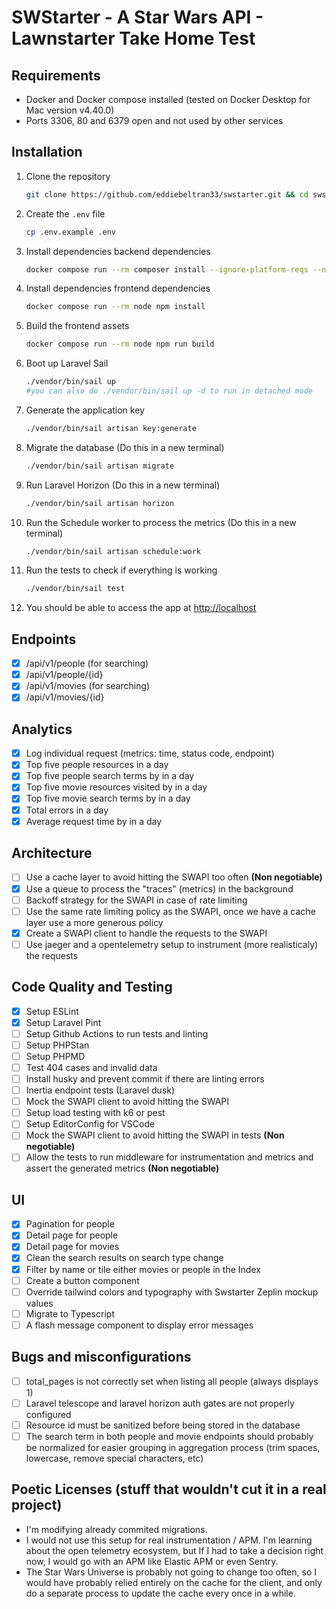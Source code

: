 # SWStarter - A Star Wars API - Lawnstarter Take Home Test

## Requirements

- Docker and Docker compose installed (tested on Docker Desktop for Mac version v4.40.0)
- Ports 3306, 80 and 6379 open and not used by other services

## Installation

1. Clone the repository
    ```bash
    git clone https://github.com/eddiebeltran33/swstarter.git && cd swstarter
    ```
2. Create the `.env` file

    ```bash
    cp .env.example .env
    ```

3. Install dependencies backend dependencies

    ```bash
    docker compose run --rm composer install --ignore-platform-reqs --no-interaction --prefer-dist --no-scripts
    ```

4. Install dependencies frontend dependencies
    ```bash
    docker compose run --rm node npm install
    ```
5. Build the frontend assets
    ```bash
    docker compose run --rm node npm run build
    ```
6. Boot up Laravel Sail
    ```bash
    ./vendor/bin/sail up
    #you can also do ./vendor/bin/sail up -d to run in detached mode
    ```
7. Generate the application key

    ```bash
    ./vendor/bin/sail artisan key:generate
    ```

8. Migrate the database (Do this in a new terminal)
    ```bash
    ./vendor/bin/sail artisan migrate
    ```
9. Run Laravel Horizon (Do this in a new terminal)
    ```bash
    ./vendor/bin/sail artisan horizon
    ```
10. Run the Schedule worker to process the metrics (Do this in a new terminal)
    ```bash
    ./vendor/bin/sail artisan schedule:work
    ```
11. Run the tests to check if everything is working
    ```bash
    ./vendor/bin/sail test
    ```
12. You should be able to access the app at [http://localhost](http://localhost)

## Endpoints

- [x] /api/v1/people (for searching)
- [x] /api/v1/people/{id}
- [x] /api/v1/movies (for searching)
- [x] /api/v1/movies/{id}

## Analytics

- [x] Log individual request (metrics: time, status code, endpoint)
- [x] Top five people resources in a day
- [x] Top five people search terms by in a day
- [x] Top five movie resources visited by in a day
- [x] Top five movie search terms by in a day
- [x] Total errors in a day
- [x] Average request time by in a day

## Architecture

- [ ] Use a cache layer to avoid hitting the SWAPI too often **(Non negotiable)**
- [x] Use a queue to process the "traces" (metrics) in the background
- [ ] Backoff strategy for the SWAPI in case of rate limiting
- [ ] Use the same rate limiting policy as the SWAPI, once we have a cache layer use a more generous policy
- [x] Create a SWAPI client to handle the requests to the SWAPI
- [ ] Use jaeger and a opentelemetry setup to instrument (more realisticaly) the requests

## Code Quality and Testing

- [x] Setup ESLint
- [x] Setup Laravel Pint
- [ ] Setup Github Actions to run tests and linting
- [ ] Setup PHPStan
- [ ] Setup PHPMD
- [ ] Test 404 cases and invalid data
- [ ] Install husky and prevent commit if there are linting errors
- [ ] Inertia endpoint tests (Laravel dusk)
- [ ] Mock the SWAPI client to avoid hitting the SWAPI
- [ ] Setup load testing with k6 or pest
- [ ] Setup EditorConfig for VSCode
- [ ] Mock the SWAPI client to avoid hitting the SWAPI in tests **(Non negotiable)**
- [ ] Allow the tests to run middleware for instrumentation and metrics and assert the generated metrics **(Non negotiable)**

## UI

- [x] Pagination for people
- [x] Detail page for people
- [x] Detail page for movies
- [x] Clean the search results on search type change
- [x] Filter by name or tile either movies or people in the Index
- [ ] Create a button component
- [ ] Override tailwind colors and typography with Swstarter Zeplin mockup values
- [ ] Migrate to Typescript
- [ ] A flash message component to display error messages

## Bugs and misconfigurations

- [ ] total_pages is not correctly set when listing all people (always displays 1)
- [ ] Laravel telescope and laravel horizon auth gates are not properly configured
- [ ] Resource id must be sanitized before being stored in the database
- [ ] The search term in both people and movie endpoints should probably be normalized for easier grouping in
      aggregation process (trim spaces, lowercase, remove special characters, etc)

## Poetic Licenses (stuff that wouldn't cut it in a real project)

- I'm modifying already commited migrations.
- I would not use this setup for real instrumentation / APM. I'm learning about the open telemetry
  ecosystem, but If I had to take a decision right now, I would go with an APM like Elastic APM or even Sentry.
- The Star Wars Universe is probably not going to change too often, so I would have probably relied entirely on the cache
  for the client, and only do a separate process to update the cache every once in a while.
